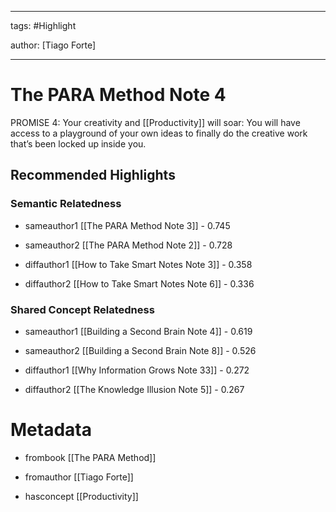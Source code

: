 




---

tags: #Highlight

author: [Tiago Forte]

---
# The PARA Method Note 4




PROMISE 4: Your creativity and  [[Productivity]]  will soar: You will have access to a playground of your own ideas to finally do the creative work that’s been locked up inside you.


## Recommended Highlights

### Semantic Relatedness


- sameauthor1 [[The PARA Method Note 3]] - 0.745

- sameauthor2 [[The PARA Method Note 2]] - 0.728

- diffauthor1 [[How to Take Smart Notes Note 3]] - 0.358

- diffauthor2 [[How to Take Smart Notes Note 6]] - 0.336
### Shared Concept Relatedness


- sameauthor1 [[Building a Second Brain Note 4]] - 0.619

- sameauthor2 [[Building a Second Brain Note 8]] - 0.526

- diffauthor1 [[Why Information Grows Note 33]] - 0.272

- diffauthor2 [[The Knowledge Illusion Note 5]] - 0.267
# Metadata


- frombook [[The PARA Method]]

- fromauthor [[Tiago Forte]]

- hasconcept [[Productivity]]